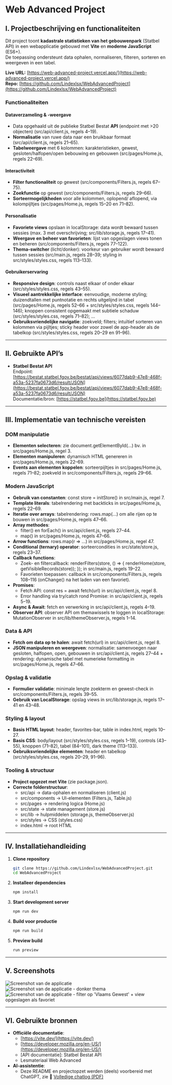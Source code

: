 # Web Advanced Project

## I. Projectbeschrijving en functionaliteiten

Dit project toont **kadastrale statistieken van het gebouwenpark** (Statbel API) in een webapplicatie gebouwd met **Vite** en **moderne JavaScript** (ES6+).  
De toepassing ondersteunt data ophalen, normaliseren, filteren, sorteren en weergeven in een tabel.

**Live URL:** [https://web-advanced-project.vercel.app/](https://web-advanced-project.vercel.app/)  
**Repo:** [https://github.com/Lindexlsx/WebAdvancedProject](https://github.com/Lindexlsx/WebAdvancedProject)

### Functionaliteiten

#### Dataverzameling & -weergave
- Data opgehaald uit de publieke Statbel Bestat **API** (endpoint met >20 objecten) (src/api/client.js, regels 4–19).
- **Normalisatie** van ruwe data naar een bruikbaar formaat (src/api/client.js, regels 21–65).
- **Tabelweergave** met 6 kolommen: karakteristieken, gewest, gesloten/halfopen/open bebouwing en gebouwen (src/pages/Home.js, regels 22–69).

#### Interactiviteit
- **Filter functionaliteit** op gewest (src/components/Filters.js, regels 67–75).
- **Zoekfunctie** op gewest (src/components/Filters.js, regels 29–66).
- **Sorteermogelijkheden** voor alle kolommen, oplopend/ aflopend, via kolompijltjes (src/pages/Home.js, regels 15–20 en 71–82).

#### Personalisatie
- **Favoriete views** opslaan in localStorage: data wordt bewaard tussen sessies (max. 3 met overschrijving; src/lib/storage.js, regels 17–41).
- **Weergave en beheer van favorieten**: lijst van opgeslagen views tonen en beheren (src/components/Filters.js, regels 77–122).
- **Thema-switcher** (licht/donker): voorkeur van gebruiker wordt bewaard tussen sessies (src/main.js, regels 28–39; styling in src/styles/styles.css, regels 113–133).

#### Gebruikerservaring
- **Responsive design**: controls naast elkaar of onder elkaar (src/styles/styles.css, regels 43–55).
- **Visueel aantrekkelijke interface**: eenvoudige, moderne styling; duizendtallen met puntnotatie en rechts uitgelijnd in tabel (src/pages/Home.js, regels 52–66 + src/styles/styles.css, regels 144–146); knoppen consistent opgemaakt met subtiele schaduw (src/styles/styles.css, regels 71–82); ...
- **Gebruiksvriendelijke navigatie**: zoekveld; filters; intuïtief sorteren van kolommen via pijltjes; sticky header voor zowel de app-header als de tabelkop (src/styles/styles.css, regels 20–29 en 91–96).

---

## II. Gebruikte API’s

- **Statbel Bestat API**  
  Endpoint:  
  [https://bestat.statbel.fgov.be/bestat/api/views/6077dab9-47e8-468f-a53a-5237fa0673d6/result/JSON](https://bestat.statbel.fgov.be/bestat/api/views/6077dab9-47e8-468f-a53a-5237fa0673d6/result/JSON)  
  Documentatie/bron: [https://statbel.fgov.be](https://statbel.fgov.be)

---

## III. Implementatie van technische vereisten

### DOM manipulatie
- **Elementen selecteren**: zie document.getElementById(...) bv. in src/pages/Home.js, regel 3.
- **Elementen manipuleren**: dynamisch HTML genereren in src/pages/Home.js, regels 22–69.
- **Events aan elementen koppelen**: sorteerpijltjes in src/pages/Home.js, regels 71–82; zoekveld in src/components/Filters.js, regels 29–66.

### Modern JavaScript
- **Gebruik van constanten**: const store = initStore() in src/main.js, regel 7.
- **Template literals**: tabelrendering met backticks in src/pages/Home.js, regels 22–69.
- **Iteratie over arrays**: tabelrendering: rows.map(...) om alle rijen op te bouwen in src/pages/Home.js, regels 47–66.
- **Array methodes**:   
  - filter() en forEach() in src/api/client.js, regels 27–44.
  - map() in src/pages/Home.js, regels 47–66.
- **Arrow functions**: rows.map(r => ...) in src/pages/Home.js, regel 47.
- **Conditional (ternary) operator**: sorteercondities in src/state/store.js, regels 23–37.
- **Callback functions**:
  - Zoek- en filtercallback: renderFilters(store, () => { renderHome(store, getVisibleRecords(store)); }); in src/main.js, regels 19–22.
  - Favorieten toepassen: callback in src/components/Filters.js, regels 108–116 (onChange() na het laden van een favoriet).
- **Promises**:
  - Fetch API: const res = await fetch(url) in src/api/client.js, regel 8.
  - Error handling via try/catch rond Promise: in src/api/client.js, regels 5–19.
- **Async & Await**: fetch en verwerking in src/api/client.js, regels 4–19.
- **Observer API**: observer API om themawissels te loggen in localStorage: MutationObserver in src/lib/themeObserver.js, regels 1–14.

### Data & API
- **Fetch om data op te halen**: await fetch(url) in src/api/client.js, regel 8.
- **JSON manipuleren en weergeven**: normalisatie: samenvoegen naar gesloten, halfopen, open, gebouwen in src/api/client.js, regels 27–44 + rendering: dynamische tabel met numerieke formatting in src/pages/Home.js, regels 47–66.

### Opslag & validatie
- **Formulier validatie**: minimale lengte zoekterm en gewest-check in src/components/Filters.js, regels 39–55.
- **Gebruik van LocalStorage**: opslag views in src/lib/storage.js, regels 17–41 en 43–48.

### Styling & layout
- **Basis HTML layout**: header, favorites-bar, table in index.html, regels 10–27.
- **Basis CSS**: body/layout (src/styles/styles.css, regels 1–19), controls (43–55), knoppen (71–82), tabel (84–101), dark theme (113–133).
- **Gebruiksvriendelijke elementen**: header en tabelkop (src/styles/styles.css, regels 20–29, 91–96).

### Tooling & structuur
- **Project opgezet met Vite** (zie package.json).
- **Correcte folderstructuur**:
  - src/api → data-ophalen en normaliseren (client.js)
  - src/components → UI-elementen (Filters.js, Table.js)
  - src/pages → rendering logica (Home.js)
  - src/state → state management (store.js)
  - src/lib → hulpmiddelen (storage.js, themeObserver.js)
  - src/styles → CSS (styles.css)
  - index.html → root HTML

---

## IV. Installatiehandleiding

1. **Clone repository**
   ```bash
   git clone https://github.com/Lindexlsx/WebAdvancedProject.git
   cd WebAdvancedProject

2. **Installeer dependencies**
   ```bash
   npm install

3. **Start development server**
   ```bash
   npm run dev

4. **Build voor productie**
   ```bash
   npm run build

5. **Preview build**
   ```bash
   run preview

---

## V. Screenshots

![Screenshot van de applicatie](./docs/screenshots/screenshot-1.jpg)
![Screenshot van de applicatie - donker thema](./docs/screenshots/screenshot-2.jpg)
![Screenshot van de applicatie - filter op 'Vlaams Gewest' + view opgeslagen als favoriet](./docs/screenshots/screenshot-3.jpg)

---

## VI. Gebruikte bronnen

- **Officiële documentatie**:
  - [https://vite.dev/](https://vite.dev/)
  - [https://developer.mozilla.org/en-US/](https://developer.mozilla.org/en-US/)
  - [API documentatie]: Statbel Bestat API
  - Lesmateriaal Web Advanced
- **AI-assistentie**:
  - Deze README en projectopzet werden (deels) voorbereid met ChatGPT, zie 📄 [Volledige chatlog (PDF)](./docs/Chatlog.pdf)
